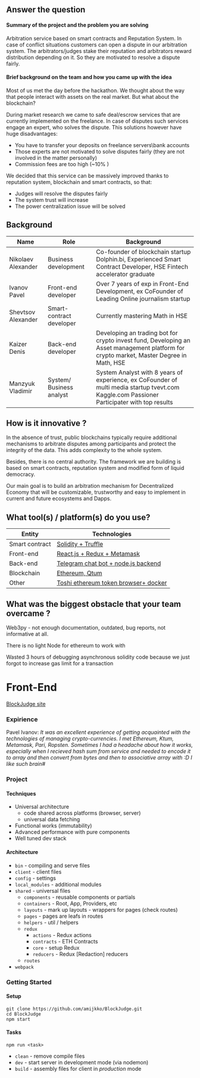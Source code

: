 ## Answer the question

#### Summary of the project and the problem you are solving

Arbitration service based on smart contracts and Reputation System. In case of conflict situations customers can open a dispute in our arbitration system. The arbitrators/judges stake their reputation and arbitrators reward distribution depending on it. So they are motivated to resolve a dispute fairly.

#### Brief background on the team and how you came up with the idea

Most of us met the day before the hackathon. We thought about the way that people interact with assets on the real market. But what about the blockchain?
 
During market research we came to safe deal/escrow services that are currently implemented on the freelance. In case of disputes such services engage an expert, who solves the dispute. This solutions however have huge disadvantages:
 
 - You have to transfer your deposits on freelance servers\bank accounts
 - Those experts are not motivated to solve disputes fairly (they are not involved in the matter personally)
 - Commission fees are too high (~10% )  
 
We decided that this service can be massively improved thanks to reputation system, blockchain and smart contracts, so that:
 
 - Judges will resolve the disputes fairly 
 - The system trust will increase
 - The power centralization issue will be solved
 
 
## Background

| Name | Role | Background | 
| ---- | ---- | ---------- |
|  Nikolaev Alexander | Business development | Co-founder of blockchain startup Dolphin.bi, Experienced Smart Contract Developer, HSE Fintech accelerator graduate |
| Ivanov Pavel | Front-end developer | Over 7 years of exp in Front-End Development, ex CoFounder of Leading Online journalism startup |
| Shevtsov Alexander | Smart-contract developer | Currently mastering Math in HSE |
| Kaizer Denis | Back-end developer | Developing an trading bot for crypto invest fund, Developing an Asset management platform for crypto market, Master Degree in Math, HSE |
| Manzyuk Vladimir | System/ Business analyst | System Analyst with 8 years of experience, ex CoFounder of multi media startup tvevt.com Kaggle.com Passioner Participater with top results |


## How is it innovative ?

In the absence of trust, public blockchains typically require additional mechanisms to arbitrate disputes among participants and protect the integrity of the data. This adds complexity to the whole system. 

Besides, there is no central authority.
The framework we are building is based on  smart contracts, reputation system and modified form of  liquid democracy. 

Our main goal is  to build an arbitration mechanism for Decentralized Economy that will  be customizable, trustworthy and  easy to implement in current and future ecosystems and Dapps.


## What tool(s) / platform(s) do you use?

 
| Entity | Technologies |
| ---- | ---- |
| Smart contract | [Solidity + Truffle](https://github.com/BlockJudge/SmartContracts) |
| Front-end | [React.js + Redux + Metamask](https://github.com/BlockJudge/BlockJudge) |
| Back-end | [Telegram chat bot + node.js backend](https://github.com/BlockJudge/Blockjudje_Telegram-bot) |
| Blockchain | [Ethereum, Qtum](https://github.com/BlockJudge/qtumRealisation) |
| Other | [Toshi ethereum token browser+ docker](https://github.com/BlockJudge/Token-Browser-Toshi-Implementation) |


## What was the biggest obstacle that your team overcame ?

Web3py - not enough documentation, outdated, bug reports, not informative at all.
 
There is no light Node for ethereum to work with  

Wasted 3 hours of debugging asynchronous  solidity code because we just forgot to increase gas limit for a transaction  
 
 


# Front-End

[BlockJudge site](http://spinooey.ru/)

### Expirience

Pavel Ivanov: *It was an excellent experience of getting acquainted with the technologies of managing crypto-currencies. I met Ethereum, Ktum, Metamask, Pari, Ropsten. Sometimes I had a headache about how it works, especially when I recieved hash sum from service and needed to encode it to array and then convert from bytes and then to associative array with :D I like such brain#*

### Project

#### Techniques

- Universal architecture
  - code shared across platforms (browser, server)
  - universal data fetching
- Functional works (immutability)
- Advanced performance with pure components
- Well tuned dev stack

#### Architecture

- `bin` - compiling and serve files
- `client` - client files
- `config` - settings
- `local_modules` - additional modules
- `shared` - universal files
  - `components` - reusable components or partials
  - `containers` - Root, App, Providers, etc
  - `layouts` - mark up layouts - wrappers for pages (check routes)
  - `pages` - pages are leafs in routes
  - `helpers` - util / helpers
  - `redux`
    - `actions` - Redux actions
    - `contracts` - ETH Contracts
    - `core` - setup Redux
    - `reducers` - Redux [Redaction] reducers
  - `routes`
- `webpack`

### Getting Started

#### Setup

```
git clone https://github.com/amijkko/BlockJudge.git
cd BlockJudge
npm start
```

#### Tasks

```
npm run <task>
```

* `clean` - remove compile files
* `dev` - start server in development mode (via nodemon)
* `build` - assembly files for client in *production* mode



